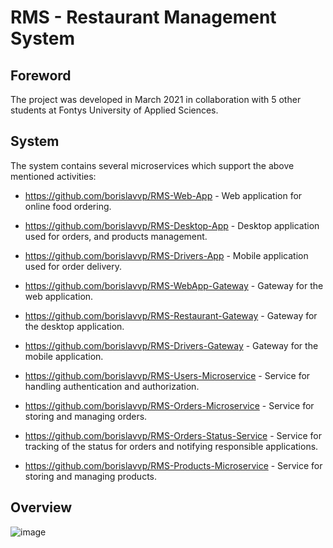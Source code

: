 # RMS - Restaurant Management System

## Foreword

The project was developed in March 2021 in collaboration with 5 other students at Fontys University of Applied Sciences.

## System

The system contains several microservices which support the above mentioned activities:

 - https://github.com/borislavvp/RMS-Web-App - Web application for online food ordering. 
 - https://github.com/borislavvp/RMS-Desktop-App - Desktop application used for orders, and products management. 
 - https://github.com/borislavvp/RMS-Drivers-App - Mobile application used for order delivery.
 
 - https://github.com/borislavvp/RMS-WebApp-Gateway - Gateway for the web application.
 - https://github.com/borislavvp/RMS-Restaurant-Gateway - Gateway for the desktop application.
 - https://github.com/borislavvp/RMS-Drivers-Gateway - Gateway for the mobile application.
 
 - https://github.com/borislavvp/RMS-Users-Microservice - Service for handling authentication and authorization.
 
 - https://github.com/borislavvp/RMS-Orders-Microservice - Service for storing and managing orders.
 - https://github.com/borislavvp/RMS-Orders-Status-Service - Service for tracking of the status for orders and notifying responsible applications.
 - https://github.com/borislavvp/RMS-Products-Microservice - Service for storing and managing products.
 
## Overview

![image](https://user-images.githubusercontent.com/46525030/201701901-54e19316-061d-4303-8f71-eaf20f69e170.png)
